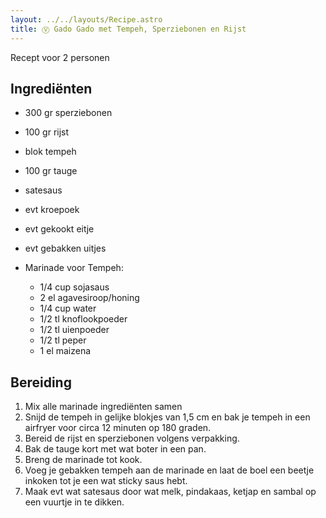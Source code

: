 ```yaml
---
layout: ../../layouts/Recipe.astro
title: Ⓥ Gado Gado met Tempeh, Sperziebonen en Rijst
---
```

R﻿ecept voor 2 personen

## Ingrediënten

* 3﻿00 gr sperziebonen
* 1﻿00 gr rijst
* b﻿lok tempeh
* 100 gr tauge
* s﻿atesaus
* e﻿vt kroepoek
* e﻿vt gekookt eitje
* e﻿vt gebakken uitjes
* M﻿arinade voor Tempeh:

  * 1﻿/4 cup sojasaus
  * 2﻿ el agavesiroop/honing
  * 1﻿/4 cup water
  * 1﻿/2 tl knoflookpoeder
  * 1﻿/2 tl uienpoeder
  * 1﻿/2 tl peper
  * 1﻿ el maizena

## Bereiding

1. M﻿ix alle marinade ingrediënten samen
2. S﻿nijd de tempeh in gelijke blokjes van 1,5 cm en bak je tempeh in een airfryer voor circa 12 minuten op 180 graden.
3. B﻿ereid de rijst en sperziebonen volgens verpakking.
4. B﻿ak de tauge kort met wat boter in een pan. 
5. Breng de marinade tot kook.
6. V﻿oeg je gebakken tempeh aan de marinade en laat de boel een beetje inkoken tot je een wat sticky saus hebt.
7. M﻿aak  evt wat satesaus door wat melk, pindakaas, ketjap en sambal op een vuurtje in te dikken.